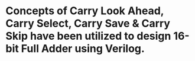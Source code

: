 # Concepts of Carry Look Ahead, Carry Select, Carry Save & Carry Skip have been utilized to design  16-bit Full Adder using Verilog.
